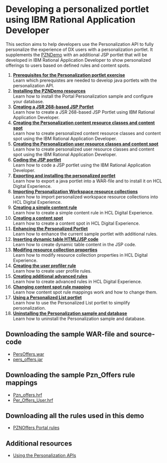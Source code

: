 # Developing a personalized portlet using IBM Rational Application Developer

This section aims to help developers use the Personalization API to fully personalize the experience of DX users with a personalization portlet.
It supplements the [PZNDemo](../demo/index.md) with an additional JSP portlet that will be developed in IBM Rational Application Developer to show personalized offerings to users based on defined rules and content spots.  

1. **[Prerequisites for the Personalization portlet exercise](./pzn_demoprereq.md)**  
Learn which prerequistes are needed to develop java portlets with the personalization API.  
2. **[Installing the PZNDemo resources](./pzn_demoinstall.md)**  
Learn how to install the Portal Personalization sample and configure your database.  
3. **[Creating a JSR 268-based JSP Portlet](./pzn_demo_create_jsp_rad.md)**  
Learn how to create a JSR 268-based JSP Portlet using IBM Rational Application Developer.  
4. **[Creating the Personalization content resource classes and content spot](./pzn_demo_create_pzn_content_resources.md)**  
Learn how to create personalized content resource classes and content spot using the IBM Rational Application Developer.  
5. **[Creating the Personalization user resource classes and content spot](./pzn_demo_create_pzn_user_resources.md)**  
Learn how to create personalized user resource classes and content spot using the IBM Rational Application Developer.  
6. **[Coding the JSP portlet](./pzn_demo_finish_coding_portlet_jsp.md)**  
Learn how to code a JSP portlet using the IBM Rational Application Developer.  
7. **[Exporting and installing the personalized portlet](./pzn_demo_export_war_install_portlet.md)**  
Learn how to export a java portlet into a WAR-file and to install it on HCL Digital Experience.  
8. **[Importing Personalization Workspace resource collections](./pzn_demo_import_resource_collections.md)**  
Learn how to import personalized workspace resource collections into HCL Digital Experience.  
9. **[Creating a simple content rule](./pzn_demo_create_simple_content_rule.md)**  
Learn how to create a simple content rule in HCL Digital Experience.  
10. **[Creating a content spot](./pzn_demo_create_content_spot.md)**  
Learn how to create a content spot in HCL Digital Experience.  
11. **[Enhancing the Personalized Portlet](./pzn_demo_enhance_personalized_portlet.md)**  
Learn how to enhance the current sample portlet with additional rules.  
12. **[Inserting dynamic table HTML/JSP code](./pzn_demo_insert_dynamic_table_code.md)**  
Learn how to create dynamic table content in the JSP code.  
13. **[Modifing resource collection properties](./pzn_demo_modify_resource_collection_properties.md)**  
Learn how to modify resource collection properties in HCL Digital Experience.  
14. **[Creating the user profiler rule](./pzn_demo_create_additional_advanced_rules.md)**  
Learn how to create user profile rules.  
15. **[Creating additional advanced rules](./pzn_demo_create_additional_advanced_rules.md)**  
Learn how to create advanced rules in HCL Digital Experience.
16. **[Changing content spot rule mapping](./pzn_demo_change_content_spot_rule_mapping.md)**  
Learn how content spot rule mappings work and how to change them.  
17. **[Using a Personalized List portlet](./pzn_demo_list_portlet.md)**  
Learn how to use the Personalized List portlet to simplify personalization.  
18. **[Uninstalling the Personalization sample and database](./pzn_demouninstall.md)**  
Learn how to uninstall the Personalization sample and database.  

## Downloading the sample WAR-file and source-code

- [PersOffers.war](../download/PersOffers.war)  
- [pers_offers.jar](../download/pers_offers.jar)  

## Downloading the sample Pzn_Offers rule mappings

- [Pzn_offers.hrf](../download/Pzn_offers.hrf)  
- [Per_Offers_User.hrf](../download/Per_Offers_User.hrf)  

## Downloading all the rules used in this demo  

- [PZNOffers Portal rules](../download/Portal_rules_PznOffers.zip)  

## Additional resources

- [Using the Personalization APIs](../../pzn_programming_ref/using_apis/index.html?h=personalization+api)  
